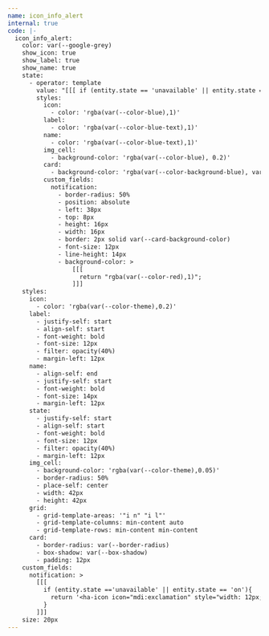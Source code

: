 ```yaml
---
name: icon_info_alert
internal: true
code: |-
  icon_info_alert:
    color: var(--google-grey)
    show_icon: true
    show_label: true
    show_name: true
    state:
      - operator: template
        value: "[[[ if (entity.state == 'unavailable' || entity.state == 'on'){ return true; } ]]]"
        styles:
          icon:
            - color: 'rgba(var(--color-blue),1)'
          label:
            - color: 'rgba(var(--color-blue-text),1)'
          name:
            - color: 'rgba(var(--color-blue-text),1)'
          img_cell:
            - background-color: 'rgba(var(--color-blue), 0.2)'
          card:
            - background-color: 'rgba(var(--color-background-blue), var(--opacity-bg))'
          custom_fields:
            notification:
              - border-radius: 50%
              - position: absolute
              - left: 38px
              - top: 8px
              - height: 16px
              - width: 16px
              - border: 2px solid var(--card-background-color)
              - font-size: 12px
              - line-height: 14px
              - background-color: >
                  [[[
                    return "rgba(var(--color-red),1)";
                  ]]]
    styles:
      icon:
        - color: 'rgba(var(--color-theme),0.2)'
      label:
        - justify-self: start
        - align-self: start
        - font-weight: bold
        - font-size: 12px
        - filter: opacity(40%)
        - margin-left: 12px
      name:
        - align-self: end
        - justify-self: start
        - font-weight: bold
        - font-size: 14px
        - margin-left: 12px
      state:
        - justify-self: start
        - align-self: start
        - font-weight: bold
        - font-size: 12px
        - filter: opacity(40%)
        - margin-left: 12px
      img_cell:
        - background-color: 'rgba(var(--color-theme),0.05)'
        - border-radius: 50%
        - place-self: center
        - width: 42px
        - height: 42px
      grid:
        - grid-template-areas: '"i n" "i l"'
        - grid-template-columns: min-content auto
        - grid-template-rows: min-content min-content
      card:
        - border-radius: var(--border-radius)
        - box-shadow: var(--box-shadow)
        - padding: 12px
    custom_fields:
      notification: >
        [[[
          if (entity.state =='unavailable' || entity.state == 'on'){
            return '<ha-icon icon="mdi:exclamation" style="width: 12px; height: 12px; color: var(--primary-background-color);"></ha-icon>'
          }
        ]]]
    size: 20px
---
```

